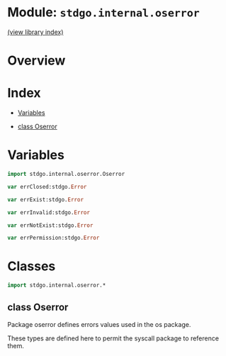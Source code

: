 # Module: `stdgo.internal.oserror`

[(view library index)](../../stdgo.md)


# Overview


# Index


- [Variables](<#variables>)

- [class Oserror](<#class-oserror>)

# Variables


```haxe
import stdgo.internal.oserror.Oserror
```


```haxe
var errClosed:stdgo.Error
```


```haxe
var errExist:stdgo.Error
```


```haxe
var errInvalid:stdgo.Error
```


```haxe
var errNotExist:stdgo.Error
```


```haxe
var errPermission:stdgo.Error
```


# Classes


```haxe
import stdgo.internal.oserror.*
```


## class Oserror



Package oserror defines errors values used in the os package.  


These types are defined here to permit the syscall package to reference them.  

